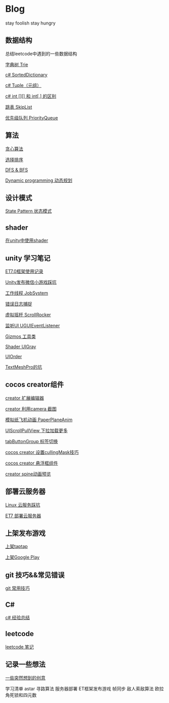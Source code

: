 # Blog
stay foolish stay hungry

## 数据结构
总结leetcode中遇到的一些数据结构

[字典树 Trie](https://github.com/h87545645/Blog/blob/main/data-structure/%E5%AD%97%E5%85%B8%E6%A0%91.md)

[c# SortedDictionary](https://github.com/h87545645/Blog/blob/main/data-structure/SortedDictionary.md)

[c# Tuple（元组）](https://github.com/h87545645/Blog/blob/main/data-structure/c%23%20%E5%85%83%E7%BB%84%20Tuple.md)

[c# int [][] 和 int[,] 的区别](https://github.com/h87545645/Blog/blob/main/data-structure/c%23%20int%20%5B%5D%5B%5D%20%E5%92%8C%20int%5B%2C%5D%20%E7%9A%84%E5%8C%BA%E5%88%AB)

[跳表 SkipList](https://github.com/h87545645/Blog/blob/main/data-structure/%E8%B7%B3%E8%A1%A8%20SkipList.md)

[优先级队列 PriorityQueue](https://github.com/h87545645/Blog/blob/main/data-structure/%E4%BC%98%E5%85%88%E7%BA%A7%E9%98%9F%E5%88%97PriorityQueue.md)


## 算法

[贪心算法](https://github.com/h87545645/Blog/blob/main/algorithm/%E8%B4%AA%E5%BF%83%E7%AE%97%E6%B3%95.md)

[选择排序](https://github.com/h87545645/Blog/blob/main/algorithm/%E9%80%89%E6%8B%A9%E6%8E%92%E5%BA%8F.md)

[DFS & BFS](https://github.com/h87545645/Blog/blob/main/algorithm/DFS%26BFS.md)

[Dynamic programming 动态规划](https://github.com/h87545645/Blog/blob/main/algorithm/Dynamic%20programming%20%E5%8A%A8%E6%80%81%E8%A7%84%E5%88%92.md)



## 设计模式

[State Pattern 状态模式](https://github.com/h87545645/Blog/tree/main/design-pattern)

## shader

[在unity中使用shader](https://github.com/h87545645/Blog/blob/main/shader/shader%E5%85%A5%E9%97%A8.md)


## unity 学习笔记

[ET7.0框架使用记录](https://github.com/h87545645/Blog/blob/main/unity3d/Unity_ET%E6%A1%86%E6%9E%B67.0_Learn.md)

[Unity发布微信小游戏踩坑](https://github.com/h87545645/Blog/blob/main/unity3d/Unity%E5%8F%91%E5%B8%83%E5%BE%AE%E4%BF%A1%E5%B0%8F%E6%B8%B8%E6%88%8F.md)

[工作线程 JobSystem](https://github.com/h87545645/Blog/blob/main/unity3d/unity3d-JobSystem.md)

[错误日志捕捉](https://github.com/h87545645/Blog/blob/main/unity3d/DebugLogWindow.md)

[虚拟摇杆 ScrollRocker](https://github.com/h87545645/Blog/blob/main/unity3d/ScrollRocker.md)

[监听UI UGUIEventListener](https://github.com/h87545645/Blog/blob/main/unity3d/UGUIEventListener.md)

[Gizmos 工具类](https://github.com/h87545645/Blog/blob/main/unity3d/Gizmos.md)

[Shader UIGray](https://github.com/h87545645/Blog/blob/main/unity3d/Shader%20UIGray.md)

[UIOrder](https://github.com/h87545645/Blog/blob/main/unity3d/UIOrder.md)

[TextMeshPro的坑](https://github.com/h87545645/Blog/blob/main/unity3d/%E8%AE%B0%E5%BD%95%E4%B8%80%E4%B8%AA%E4%BD%BF%E7%94%A8TextMeshPro%E7%9A%84%E5%9D%91.md)





## cocos creator组件

[creator 扩展编辑器](https://github.com/h87545645/Blog/blob/main/cocos-creator/cocos-creator%E6%89%A9%E5%B1%95%E7%BC%96%E8%BE%91%E5%99%A8.md)

[creator 利用camera 截图](https://github.com/h87545645/Blog/blob/main/cocos-creator/cococ-creator%20%E5%88%A9%E7%94%A8camera%E6%88%AA%E5%9B%BE.md)

[模拟纸飞机动画 PaperPlaneAnim](https://github.com/h87545645/PaperPlaneAnim)

[UIScrollPullView 下拉加载更多](https://github.com/h87545645/UIScrollPullView)

[tabButtonGroup 标签切换](https://github.com/h87545645/tabButtonGroup)

[cocos creator 设置cullingMask技巧](https://github.com/h87545645/Blog/blob/main/cocos-creator/cocos%E8%AE%BE%E7%BD%AE%E7%9B%B8%E6%9C%BA%E6%B8%B2%E6%9F%93cullingMask%E6%8A%80%E5%B7%A7.md)

[cocos creator 悬浮框组件](https://github.com/h87545645/Blog/blob/main/cocos-creator/cocos%E4%BA%8B%E4%BB%B6%E5%86%92%E6%B3%A1%E7%A9%BF%E9%80%8F.md)

[creator spine动画预览](https://github.com/h87545645/Blog/blob/main/cocos-creator/creator%20spine%20preview.md)


## 部署云服务器

[Linux 云服务踩坑](https://github.com/h87545645/Blog/blob/main/Linux%E4%BA%91%E6%9C%8D%E5%8A%A1%E5%99%A8/Linux%E4%BA%91%E6%9C%8D%E5%8A%A1%E5%99%A8%E8%B8%A9%E5%9D%91.md)

[ET7 部署云服务器](https://github.com/h87545645/Blog/blob/main/Linux%E4%BA%91%E6%9C%8D%E5%8A%A1%E5%99%A8/ET7%20%E9%83%A8%E7%BD%B2%E4%BA%91%E6%9C%8D%E5%8A%A1%E5%99%A8.md)

## 上架发布游戏

[上架taptap](https://github.com/h87545645/Blog/blob/main/game-publish-record/TapTap%E4%B8%8A%E6%9E%B6.md)

[上架Google Play](https://github.com/h87545645/Blog/blob/main/game-publish-record/Google%20Play.md)


## git 技巧&&常见错误
[git 常用技巧](https://github.com/h87545645/Blog/blob/main/git/git.md)


## C# 
[c# 经验总结](https://github.com/h87545645/Blog/blob/main/c%23/c%23%E7%BB%8F%E9%AA%8C%E6%80%BB%E7%BB%93.md)

## leetcode
[leetcode 笔记](https://github.com/h87545645/leetcode_note)

## 记录一些想法
[一些突然想到的创意](https://github.com/h87545645/Blog/blob/main/ideas/ideas.md)


学习清单
astar 寻路算法
服务器部署
ET框架发布游戏
帧同步
敌人索敌算法
欧拉角死锁和四元数
